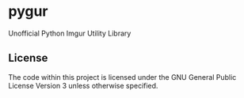 # pygur
Unofficial Python Imgur Utility Library

## License
The code within this project is licensed under the GNU General Public License Version 3 unless otherwise specified.

